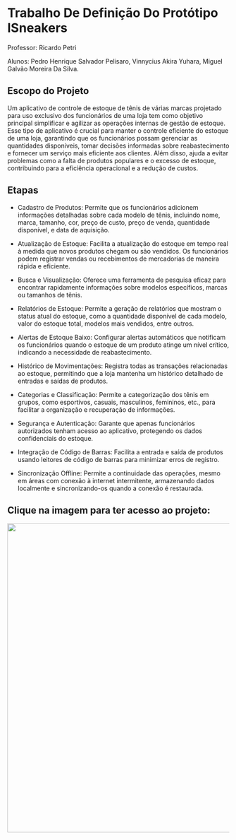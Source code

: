 <h1> Trabalho De Definição Do Protótipo ISneakers</h1>

Professor: Ricardo Petri

Alunos: Pedro Henrique Salvador Pelisaro, Vinnycius Akira Yuhara, Miguel Galvão Moreira Da Silva.

<h2> Escopo do Projeto</h2>
Um aplicativo de controle de estoque de tênis de várias marcas projetado para uso exclusivo dos funcionários de uma loja tem como objetivo principal simplificar e agilizar as operações internas de gestão de estoque. Esse tipo de aplicativo é crucial para manter o controle eficiente do estoque de uma loja, garantindo que os funcionários possam gerenciar as quantidades disponíveis, tomar decisões informadas sobre reabastecimento e fornecer um serviço mais eficiente aos clientes. Além disso, ajuda a evitar problemas como a falta de produtos populares e o excesso de estoque, contribuindo para a eficiência operacional e a redução de custos.

<h2> Etapas</h2>

- Cadastro de Produtos: Permite que os funcionários adicionem informações detalhadas sobre cada modelo de tênis, incluindo nome, marca, tamanho, cor, preço de custo, preço de venda, quantidade disponível, e data de aquisição.

- Atualização de Estoque: Facilita a atualização do estoque em tempo real à medida que novos produtos chegam ou são vendidos. Os funcionários podem registrar vendas ou recebimentos de mercadorias de maneira rápida e eficiente.

- Busca e Visualização: Oferece uma ferramenta de pesquisa eficaz para encontrar rapidamente informações sobre modelos específicos, marcas ou tamanhos de tênis.

- Relatórios de Estoque: Permite a geração de relatórios que mostram o status atual do estoque, como a quantidade disponível de cada modelo, valor do estoque total, modelos mais vendidos, entre outros.

- Alertas de Estoque Baixo: Configurar alertas automáticos que notificam os funcionários quando o estoque de um produto atinge um nível crítico, indicando a necessidade de reabastecimento.

- Histórico de Movimentações: Registra todas as transações relacionadas ao estoque, permitindo que a loja mantenha um histórico detalhado de entradas e saídas de produtos.

- Categorias e Classificação: Permite a categorização dos tênis em grupos, como esportivos, casuais, masculinos, femininos, etc., para facilitar a organização e recuperação de informações.

- Segurança e Autenticação: Garante que apenas funcionários autorizados tenham acesso ao aplicativo, protegendo os dados confidenciais do estoque.

- Integração de Código de Barras: Facilita a entrada e saída de produtos usando leitores de código de barras para minimizar erros de registro.

- Sincronização Offline: Permite a continuidade das operações, mesmo em áreas com conexão à internet intermitente, armazenando dados localmente e sincronizando-os quando a conexão é restaurada.


<h2> Clique na imagem para ter acesso ao projeto:</h2>
<a href="https://www.youtube.com/watch?v=78AuzBKcoyM"> <img src="https://cdn.discordapp.com/attachments/1081703389819306036/1161785724169895946/image.png?ex=65399045&is=65271b45&hm=8858dcb3995401cf56b3525c69178898bc594ef33b966fb76e3ce3a1ebf6d457&" width=700 height=700 ></a>











